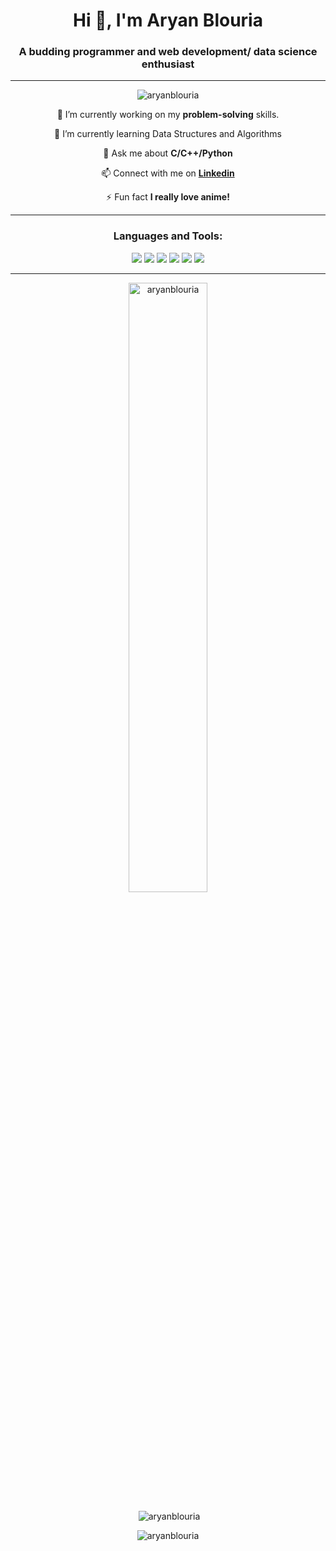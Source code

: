 <h1 align="center">Hi 👋, I'm Aryan Blouria</h1>
<h3 align="center">A budding programmer and web development/ data science enthusiast</h3>
<hr>

<div align="center">
<p align="center"> <img src="https://komarev.com/ghpvc/?username=aryanblouria&label=Profile%20views&color=0e75b6&style=flat" alt="aryanblouria" /> </p>

🔭 I’m currently working on my **problem-solving** skills.

🌱 I’m currently learning Data Structures and Algorithms

💬 Ask me about **C/C++/Python**

📫 Connect with me on **<a href="https://www.linkedin.com/in/aryanblouria">Linkedin</a>**

⚡ Fun fact **I really love anime!**
<hr>
<h3 align="center">Languages and Tools:</h3>
<img src="{https://img.shields.io/badge/TensorFlow-FF6F00?style=for-the-badge&logo=tensorflow&logoColor=white}" />
<img src="{BadgeURLHere}" />
<img src="{BadgeURLHere}" />
<img src="{BadgeURLHere}" />
<img src="{BadgeURLHere}" />
<img src="{BadgeURLHere}" />
<hr>
<p><img align="center" src="https://github-readme-stats.vercel.app/api/top-langs?username=aryanblouria&show_icons=true&theme=radical&locale=en&layout=compact" alt="aryanblouria" width="50%"/></p>

<p>&nbsp;<img align="center" src="https://github-readme-stats.vercel.app/api?username=aryanblouria&show_icons=true&theme=radical&locale=en" alt="aryanblouria" /></p>

<p><img align="center" src="https://github-readme-streak-stats.herokuapp.com/?user=aryanblouria&theme=radical" alt="aryanblouria"/></p>
</div>
